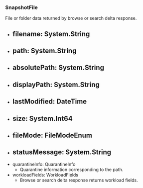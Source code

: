 ### SnapshotFile
File or folder data returned by browse or search delta response.

- filename: System.String
  - 
- path: System.String
  - 
- absolutePath: System.String
  - 
- displayPath: System.String
  - 
- lastModified: DateTime
  - 
- size: System.Int64
  - 
- fileMode: FileModeEnum
  - 
- statusMessage: System.String
  - 
- quarantineInfo: QuarantineInfo
  - Quarantine information corresponding to the path.
- workloadFields: WorkloadFields
  - Browse or search delta response returns workload fields.
